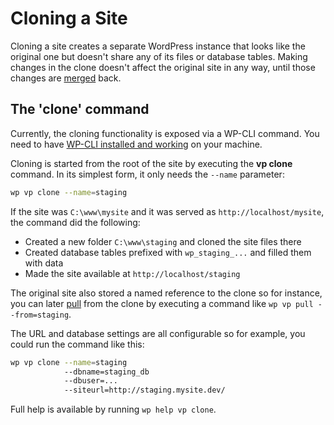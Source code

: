 # Cloning a Site

Cloning a site creates a separate WordPress instance that looks like the original one but doesn't share any of its files or database tables. Making changes in the clone doesn't affect the original site in any way, until those changes are [merged](./merging.md) back.

## The 'clone' command

Currently, the cloning functionality is exposed via a WP-CLI command. You need to have [WP-CLI installed and working](../feature-focus/wp-cli.md) on your machine.

Cloning is started from the root of the site by executing the **vp clone** command. In its simplest form, it only needs the `--name` parameter:

```bash
wp vp clone --name=staging
```

If the site was `C:\www\mysite` and it was served as `http://localhost/mysite`, the command did the following:

- Created a new folder `C:\www\staging` and cloned the site files there
- Created database tables prefixed with `wp_staging_...` and filled them with data
- Made the site available at `http://localhost/staging`

The original site also stored a named reference to the clone so for instance, you can later [pull](./merging.md) from the clone by executing a command like `wp vp pull --from=staging`.

The URL and database settings are all configurable so for example, you could run the command like this:

```bash
wp vp clone --name=staging
            --dbname=staging_db
            --dbuser=...
            --siteurl=http://staging.mysite.dev/
```

Full help is available by running `wp help vp clone`.
